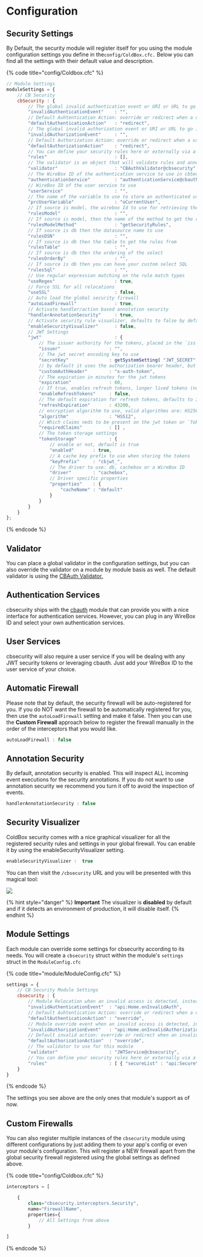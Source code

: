 # Configuration

## Security Settings

By Default, the security module will register itself for you using the module configuration settings you define in the`config/ColdBox.cfc.`  Below you can find all the settings with their default value and description.

{% code title="config/Coldbox.cfc" %}
```javascript
// Module Settings
moduleSettings = {
	// CB Security
	cbSecurity : {
		// The global invalid authentication event or URI or URL to go if an invalid authentication occurs
		"invalidAuthenticationEvent"	: "",
		// Default Auhtentication Action: override or redirect when a user has not logged in
		"defaultAuthenticationAction"	: "redirect",
		// The global invalid authorization event or URI or URL to go if an invalid authorization occurs
		"invalidAuthorizationEvent"		: "",
		// Default Authorization Action: override or redirect when a user does not have enough permissions to access something
		"defaultAuthorizationAction"	: "redirect",
		// You can define your security rules here or externally via a source
		"rules"							: [],
		// The validator is an object that will validate rules and annotations and provide feedback on either authentication or authorization issues.
		"validator"						: "CBAuthValidator@cbsecurity",
		// The WireBox ID of the authentication service to use in cbSecurity which must adhere to the cbsecurity.interfaces.IAuthService interface.
		"authenticationService"  		: "authenticationService@cbauth",
		// WireBox ID of the user service to use
		"userService"             		: "",
		// The name of the variable to use to store an authenticated user in prc scope if using a validator that supports it.
		"prcUserVariable"         		: "oCurrentUser",
		// If source is model, the wirebox Id to use for retrieving the rules
		"rulesModel"					: "",
		// If source is model, then the name of the method to get the rules, we default to `getSecurityRules`
		"rulesModelMethod"				: "getSecurityRules",
		// If source is db then the datasource name to use
		"rulesDSN"						: "",
		// If source is db then the table to get the rules from
		"rulesTable"					: "",
		// If source is db then the ordering of the select
		"rulesOrderBy"					: "",
		// If source is db then you can have your custom select SQL
		"rulesSql" 						: "",
		// Use regular expression matching on the rule match types
		"useRegex" 						: true,
		// Force SSL for all relocations
		"useSSL"						: false,
		// Auto load the global security firewall
		"autoLoadFirewall"				: true,
		// Activate handler/action based annotation security
		"handlerAnnotationSecurity"		: true,
		// Activate security rule visualizer, defaults to false by default
		"enableSecurityVisualizer"		: false,
		// JWT Settings
		"jwt"                     		: {
			// The issuer authority for the tokens, placed in the `iss` claim
			"issuer"				  : "",
			// The jwt secret encoding key to use
			"secretKey"               : getSystemSetting( "JWT_SECRET", "" ),
			// by default it uses the authorization bearer header, but you can also pass a custom one as well or as an rc variable.
			"customAuthHeader"        : "x-auth-token",
			// The expiration in minutes for the jwt tokens
			"expiration"              : 60,
			// If true, enables refresh tokens, longer lived tokens (not implemented yet)
			"enableRefreshTokens"     : false,
			// The default expiration for refresh tokens, defaults to 30 days
			"refreshExpiration"       : 43200,
			// encryption algorithm to use, valid algorithms are: HS256, HS384, and HS512
			"algorithm"               : "HS512",
			// Which claims neds to be present on the jwt token or `TokenInvalidException` upon verification and decoding
			"requiredClaims"          : [] ,
			// The token storage settings
			"tokenStorage"            : {
				// enable or not, default is true
				"enabled"       : true,
				// A cache key prefix to use when storing the tokens
				"keyPrefix"     : "cbjwt_",
				// The driver to use: db, cachebox or a WireBox ID
				"driver"        : "cachebox",
				// Driver specific properties
				"properties"    : {
					"cacheName" : "default"
				}
			}
		}
	}
};
```
{% endcode %}

## Validator

You can place a global validator in the configuration settings, but you can also override the validator on a module by module basis as well.  The default validator is using the [CBAuth Validator.](../security-validators/cbauth-validator.md)

## Authentication Services

cbsecurity ships with the [cbauth](https://github.com/elpete/cbauth) module that can provide you with a nice interface for authentication services.  However, you can plug in any WireBox ID and select your own authentication services.

## User Services

cbsecurity will also require a user service if you will be dealing with any JWT security tokens or leveraging cbauth.  Just add your WireBox ID to the user service of your choice.

## Automatic Firewall

Please note that by default, the security firewall will be auto-registered for you.  If you do NOT want the firewall to be automatically registered for you, then use the `autoLoadFirewall` setting and make it false.  Then you can use the **Custom Firewall** approach below to register the firewall manually in the order of the interceptors that you would like.

```javascript
autoLoadFirewall : false
```

## Annotation Security

By default, annotation security is enabled.  This will inspect ALL incoming event executions for the security annotations.  If you do not want to use annotation security we recommend you turn it off to avoid the inspection of events.

```javascript
handlerAnnotationSecurity : false
```

## Security Visualizer

ColdBox security comes with a nice graphical visualizer for all the registered security rules and settings in your global firewall.  You can enable it by using the enableSecurityVisualizer setting.  

```javascript
enableSecurityVisualizer :  true
```

You can then visit the `/cbsecurity` URL and you will be presented with this magical tool:

![](https://raw.githubusercontent.com/coldbox-modules/cbsecurity/development/test-harness/visualizer.png)

{% hint style="danger" %}
**Important** The visualizer is **disabled** by default and if it detects an environment of production, it will disable itself.
{% endhint %}

## Module Settings

Each module can override some settings for cbsecurity according to its needs.  You will create a `cbsecurity` struct within the module's `settings` struct in the `ModuleConfig.cfc`

{% code title="module/ModuleConfig.cfc" %}
```javascript
settings = {
	// CB Security Module Settings
	cbsecurity : {
		// Module Relocation when an invalid access is detected, instead of each rule declaring one.
		"invalidAuthenticationEvent"  : "api:Home.onInvalidAuth",
		// Default Auhtentication Action: override or redirect when a user has not logged in
		"defaultAuthenticationAction" : "override",
		// Module override event when an invalid access is detected, instead of each rule declaring one.
		"invalidAuthorizationEvent"   : "api:Home.onInvalidAuthorization",
		// Default invalid action: override or redirect when an invalid access is detected, default is to redirect
		"defaultAuthorizationAction"  : "override",
		// The validator to use for this module
		"validator"                   : "JWTService@cbsecurity",
		// You can define your security rules here or externally via a source
		"rules"                       : [ { "secureList" : "api:Secure\.*" } ]
	}
}
```
{% endcode %}

The settings you see above are the only ones that module's support as of now.

## Custom Firewalls

You can also register multiple instances of the `cbsecurity` module using different configurations by just adding them to your app's config or even your module's configuration.  This will register a NEW firewall apart from the global security firewall registered using the global settings as defined above.

{% code title="config/Coldbox.cfc" %}
```javascript
interceptors = [

    {
        class="cbsecurity.interceptors.Security",
        name="FirewallName",
        properties={
            // All Settings from above
        }

]
```
{% endcode %}






